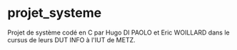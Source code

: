 # projet_systeme
Projet de système codé en C par Hugo DI PAOLO et Eric WOILLARD dans le cursus de leurs DUT INFO à l'IUT de METZ. 
